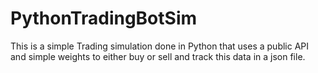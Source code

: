 # PythonTradingBotSim
This is a simple Trading simulation done in Python that uses a public API and simple weights to either buy or sell and track this data in a json file.
